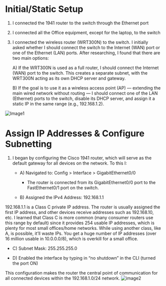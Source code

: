 # Initial/Static Setup

1. I connected the 1941 router to the switch through the Ethernet port

2. I connected all the Office equipment, except for the laptop, to the switch

3. I connected the wireless router (WRT300N) to the switch. I initially asked whether I should connect the switch to the Internet (WAN) port or one of the Ethernet (LAN) ports. After researching, I found that there are two main options:

    A) If the WRT300N is used as a full router, I should connect the Internet (WAN) port to the switch. This creates a separate subnet, with the WRT300N         acting as its own DHCP server and gateway.

    B) If the goal is to use it as a wireless access point (AP) — extending the main wired network without routing — I should connect one of the LAN                 (Ethernet) ports to the switch, disable its DHCP server, and assign it a static IP in the same range (e.g., 192.168.1.2).

![Image1](https://github.com/user-attachments/assets/584e3c4b-776b-4ee5-878e-f0f2fd119f37)

# Assign IP Addresses & Configure Subnetting

1. I began by configuring the Cisco 1941 router, which will serve as the default gateway for all devices on the network. To this I:

    - A) Navigated to: Config > Interface > GigabitEthernet0/0
        - The router is connected from its GigabitEthernet0/0 port to the FastEthernet0/1 port on the switch.
      
    - B) Assigned the IPv4 Address: 192.168.1.1

192.168.1.1 is a Class C private IP address. The router is usually assigned the first IP address, and other devices receive addresses such as 192.168.10, etc. I learned that Class C is more common (many consumer routers use this range by default) since it provides 254 usable IP addresses, which is plenty for most small offices/home networks. While using another class, like A, is possible, it’ll waste IPs. You get a huge number of IP addresses (over 16 million usable in 10.0.0.0/8), which is overkill for a small office.

- C) Subnet Mask: 255.255.255.0

- D) Enabled the interface by typing in “no shutdown” in the CLI (turned the port ON)

This configuration makes the router the central point of communication for all connected devices within the 192.168.1.0/24 network.
![image2](https://github.com/user-attachments/assets/8c429035-6c52-401d-b7e0-7d622a300c57)

